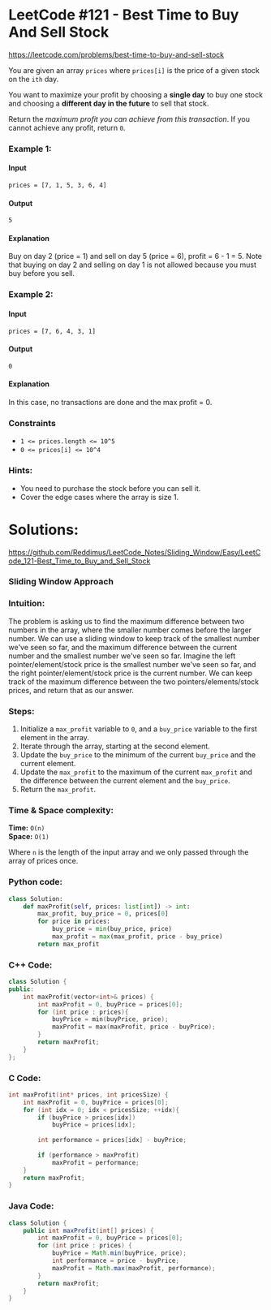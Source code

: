 # LeetCode #121 - Best Time to Buy And Sell Stock

https://leetcode.com/problems/best-time-to-buy-and-sell-stock

You are given an array `prices` where `prices[i]` is the price of a given stock on the `ith` day.

You want to maximize your profit by choosing a **single day** to buy one stock and choosing a **different day in the future** to sell that stock.

Return the *maximum profit you can achieve from this transaction*. If you cannot achieve any profit, return `0`.

### Example 1:
#### Input
```
prices = [7, 1, 5, 3, 6, 4]
```
#### Output
```
5
```
#### Explanation
Buy on day 2 (price = 1) and sell on day 5 (price = 6), profit = 6 - 1 = 5.
Note that buying on day 2 and selling on day 1 is not allowed because you must buy before you sell.

### Example 2:
#### Input
```
prices = [7, 6, 4, 3, 1]
```
#### Output
```
0
```
#### Explanation
In this case, no transactions are done and the max profit = 0.

### Constraints
- `1 <= prices.length <= 10^5`
- `0 <= prices[i] <= 10^4`


### Hints:
- You need to purchase the stock before you can sell it.
- Cover the edge cases where the array is size 1.
# Solutions:

https://github.com/Reddimus/LeetCode_Notes/Sliding_Window/Easy/LeetCode_121-Best_Time_to_Buy_and_Sell_Stock

### **Sliding Window Approach**
### Intuition:
The problem is asking us to find the maximum difference between two numbers in the array, where the smaller number comes before the larger number. We can use a sliding window to keep track of the smallest number we've seen so far, and the maximum difference between the current number and the smallest number we've seen so far. Imagine the left pointer/element/stock price is the smallest number we've seen so far, and the right pointer/element/stock price is the current number. We can keep track of the maximum difference between the two pointers/elements/stock prices, and return that as our answer.

### Steps:
1. Initialize a `max_profit` variable to `0`, and a `buy_price` variable to the first element in the array.
2. Iterate through the array, starting at the second element.
3. Update the `buy_price` to the minimum of the current `buy_price` and the current element.
4. Update the `max_profit` to the maximum of the current `max_profit` and the difference between the current element and the `buy_price`.
5. Return the `max_profit`.

### Time & Space complexity:
**Time:** `O(n)`  
**Space:** `O(1)`

Where `n` is the length of the input array and we only passed through the array of prices once.

### Python code:
```python
class Solution:
    def maxProfit(self, prices: list[int]) -> int:
        max_profit, buy_price = 0, prices[0]
        for price in prices:
            buy_price = min(buy_price, price)
            max_profit = max(max_profit, price - buy_price)
        return max_profit
```

### C++ Code:
```cpp
class Solution {
public:
    int maxProfit(vector<int>& prices) {
        int maxProfit = 0, buyPrice = prices[0];
        for (int price : prices){
            buyPrice = min(buyPrice, price);
            maxProfit = max(maxProfit, price - buyPrice);
        }
        return maxProfit;
    }
};
```

### C Code:
```c
int maxProfit(int* prices, int pricesSize) {
    int maxProfit = 0, buyPrice = prices[0];
    for (int idx = 0; idx < pricesSize; ++idx){
        if (buyPrice > prices[idx])
            buyPrice = prices[idx];
        
        int performance = prices[idx] - buyPrice;
        
        if (performance > maxProfit)
            maxProfit = performance;
    }
    return maxProfit;
}
```

### Java Code:
```java
class Solution {
    public int maxProfit(int[] prices) {
        int maxProfit = 0, buyPrice = prices[0];
        for (int price : prices) {
            buyPrice = Math.min(buyPrice, price);
            int performance = price - buyPrice;
            maxProfit = Math.max(maxProfit, performance);
        }
        return maxProfit;
    }
}
```
